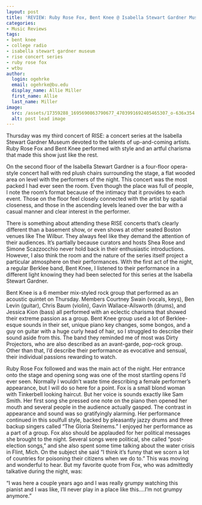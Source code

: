 ```yaml
---
layout: post
title: 'REVIEW: Ruby Rose Fox, Bent Knee @ Isabella Stewart Gardner Museum 04/27'
categories:
- Music Reviews
tags:
- bent knee
- college radio
- isabella stewart gardner museum
- rise concert series
- ruby rose fox
- wtbu
author:
  login: ogehrke
  email: ogehrke@bu.edu
  display_name: Allie Miller
  first_name: Allie
  last_name: Miller
image:
  src: /assets/17359288_1695690863790677_4703991692405465307_o-636x354.jpg
  alt: post lead image
---
```

Thursday was my third concert of RISE: a concert series at the Isabella Stewart Gardner Museum devoted to the talents of up-and-coming artists. Ruby Rose Fox and Bent Knee performed with style and an artful charisma that made this show just like the rest.

On the second floor of the Isabella Stewart Gardner is a four-floor opera-style concert hall with red plush chairs surrounding the stage, a flat wooded area on level with the performers of the night. This concert was the most packed I had ever seen the room. Even though the place was full of people, I note the room’s format because of the intimacy that it provides to each event. Those on the floor feel closely connected with the artist by spatial closeness, and those in the ascending levels leaned over the bar with a casual manner and clear interest in the performer.

There is something about attending these RISE concerts that’s clearly different than a basement show, or even shows at other seated Boston venues like The Wilbur. They always feel like they demand the attention of their audiences. It’s partially because curators and hosts Shea Rose and Simone Scazzocchio never hold back in their enthusiastic introductions. However, I also think the room and the nature of the series itself project a particular atmosphere on their performances. With the first act of the night, a regular Berklee band, Bent Knee, I listened to their performance in a different light knowing they had been selected for this series at the Isabella Stewart Gardner.

Bent Knee is a 6 member mix-styled rock group that performed as an acoustic quintet on Thursday. Members Courtney Swain (vocals, keys), Ben Levin (guitar), Chris Baum (violin), Gavin Wallace-Ailsworth (drums), and Jessica Kion (bass) all performed with an eclectic charisma that showed their extreme passion as a group. Bent Knee group used a lot of Berklee-esque sounds in their set, unique piano key changes, some bongos, and a guy on guitar with a huge curly head of hair, so I struggled to describe their sound aside from this. The band they reminded me of most was Dirty Projectors, who are also described as an avant-garde, pop-rock group. Other than that, I’d describe their performance as evocative and sensual, their individual passions rewarding to watch.

Ruby Rose Fox followed and was the main act of the night. Her entrance onto the stage and opening song was one of the most startling opens I’d ever seen. Normally I wouldn’t waste time describing a female performer’s appearance, but I will do so here for a point. Fox is a small blond woman with Tinkerbell looking haircut. But her voice is sounds exactly like Sam Smith. Her first song she pressed one note on the piano then opened her mouth and several people in the audience actually gasped. The contrast in appearance and sound was so gratifyingly alarming. Her performance continued in this soulfull style, backed by pleasantly jazzy drums and three backup singers called “The Gloria Steinems.” I enjoyed her performance as a part of a group. Fox also should be applauded for her political messages she brought to the night. Several songs were political, she called “post-election songs,” and she also spent some time talking about the water crisis in Flint, Mich. On the subject she said “I think it’s funny that we scorn a lot of countries for poisoning their citizens when we do to.” This was moving and wonderful to hear. But my favorite quote from Fox, who was admittedly talkative during the night, was:

“I was here a couple years ago and I was really grumpy watching this pianist and I was like, I’ll never play in a place like this….I’m not grumpy anymore.”